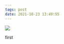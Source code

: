 ```yaml
---
tags: post
date: 2021-10-23 13:49:55
---
```

<div>
<img loading="lazy" src="/posts/2021-10-23T13:49:55/dog.jpeg"></img></div>

first